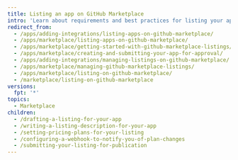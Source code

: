 ```yaml
---
title: Listing an app on GitHub Marketplace
intro: 'Learn about requirements and best practices for listing your app on {% data variables.product.prodname_marketplace %}.'
redirect_from:
  - /apps/adding-integrations/listing-apps-on-github-marketplace/
  - /apps/marketplace/listing-apps-on-github-marketplace/
  - /apps/marketplace/getting-started-with-github-marketplace-listings/
  - /apps/marketplace/creating-and-submitting-your-app-for-approval/
  - /apps/adding-integrations/managing-listings-on-github-marketplace/
  - /apps/marketplace/managing-github-marketplace-listings/
  - /apps/marketplace/listing-on-github-marketplace/
  - /marketplace/listing-on-github-marketplace
versions:
  fpt: '*'
topics:
  - Marketplace
children:
  - /drafting-a-listing-for-your-app
  - /writing-a-listing-description-for-your-app
  - /setting-pricing-plans-for-your-listing
  - /configuring-a-webhook-to-notify-you-of-plan-changes
  - /submitting-your-listing-for-publication
---
```


